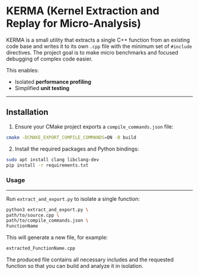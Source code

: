 # KERMA (Kernel Extraction and Replay for Micro-Analysis)
 
KERMA is a small utility that extracts a single C++ function from an existing code base and writes it to its own `.cpp` file with the minimum set of `#include` directives. The project goal is to make micro benchmarks and focused debugging of complex code easier.

This enables:
 
- Isolated **performance profiling**
- Simplified **unit testing**
 
---

## Installation
 
1. Ensure your CMake project exports a `compile_commands.json` file:
 
```bash
cmake -DCMAKE_EXPORT_COMPILE_COMMANDS=ON -B build
```

2. Install the required packages and Python bindings:
 
```bash
sudo apt install clang libclang-dev
pip install -r requirements.txt
```
 
### Usage
---
 
Run `extract_and_export.py` to isolate a single function:
 
```bash
python3 extract_and_export.py \
path/to/source.cpp \
path/to/compile_commands.json \
FunctionName
```
 
This will generate a new file, for example:
 
```bash
extracted_FunctionName.cpp
```

The produced file contains all necessary includes and the requested function so
that you can build and analyze it in isolation.
